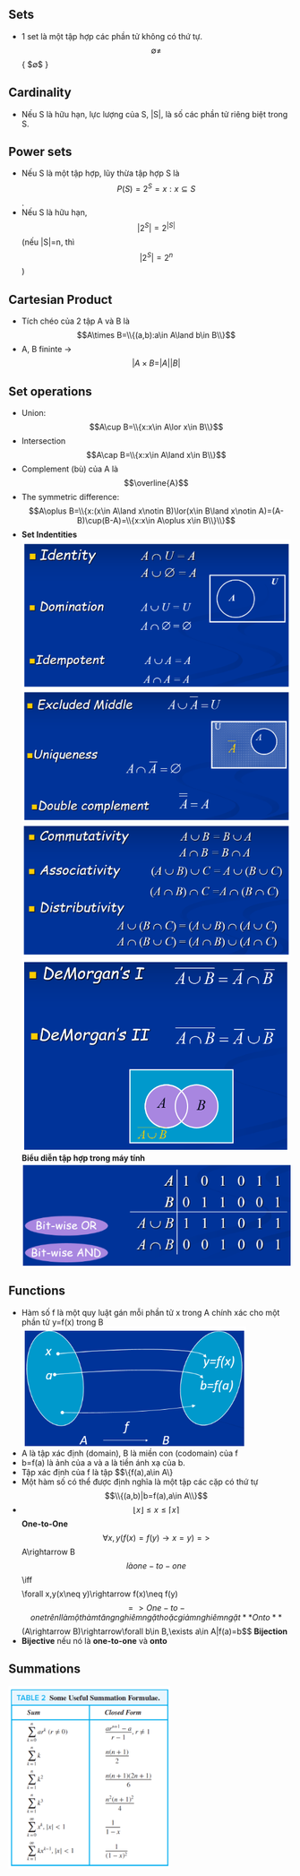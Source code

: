## Sets
- 1 set là một tập hợp các phần tử không có thứ tự.
  $$\emptyset\neq$${ $$\emptyset\$$ }
## Cardinality
- Nếu S là hữu hạn, lực lượng của S, |S|, là số các phần tử riêng biệt trong S.
## Power sets
- Nếu S là một tập hợp, lũy thừa tập hợp S là $$P(S)=2^S={x:x\subseteq S}$$.
- Nếu S là hữu hạn, $$|2^S|=2^{|S|}$$ (nếu |S|=n, thì $$|2^S|=2^n$$)
## Cartesian Product
- Tích chéo của 2 tập A và B là $$A\times B=\\{(a,b):a\in A\land b\in B\\}$$
- A, B fininte -> $$|A\times B=|A||B|$$
## Set operations
- Union: $$A\cup B=\\{x:x\in A\lor x\in B\\}$$
- Intersection $$A\cap B=\\{x:x\in A\land x\in B\\}$$
- Complement (bù) của A là $$\overline{A}$$
- The symmetric difference: $$A\oplus B=\\{x:(x\in A\land x\notin B)\lor(x\in B\land x\notin A)=(A-B)\cup(B-A)=\\{x:x\in A\oplus x\in B\\}\\}$$
- **Set Indentities**
![](<Pictures_Source/Screenshot 2024-11-14 090312.png>)
![](<Pictures_Source/Screenshot 2024-11-14 090330.png>)
![](<Pictures_Source/Screenshot 2024-11-14 090349.png>)
![](<Pictures_Source/Screenshot 2024-11-14 090402.png>)
**Biểu diễn tập hợp trong máy tính**
![](<Pictures_Source/Screenshot 2024-11-14 090929.png>)
## Functions
- Hàm số f là một quy luật gán mỗi phần tử x trong A chính xác cho một phần tử y=f(x) trong B
  ![](<Pictures_Source/Screenshot 2024-11-14 091316.png>)
- A là tập xác định (domain), B là miền con (codomain) của f
- b=f(a) là ảnh của a và a là tiền ánh xạ của b.
- Tập xác định của f là tập $$\\{f(a),a\in A\\}
- Một hàm số có thể được định nghĩa là một tập các cặp có thứ tự $$\\{(a,b)|b=f(a),a\in A\\}$$
- $$\lfloor{x}\rfloor\le x\le\lceil{x}\rceil$$
**One-to-One**
  $$\forall x,y(f(x)=f(y)\rightarrow x=y) => $$A\rightarrow B$$ là one-to-one $$\iff$$
    $$\forall x,y(x\neq y)\rightarrow f(x)\neq f(y)$$
  => One-to-one trên I là một hàm tăng nghiêm ngặt hoặc giảm nghiêm ngặt
**Onto**
  $$(A\rightarrow B)\rightarrow\forall b\in B,\exists a\in A|f(a)=b$$
**Bijection**
- **Bijective** nếu nó là **one-to-one** và **onto**
## Summations
![](<Pictures_Source/Screenshot 2024-11-14 094605.png>)
  
